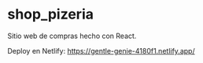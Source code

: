 # shop_pizeria
Sitio web de compras hecho con React.

Deploy en Netlify: https://gentle-genie-4180f1.netlify.app/
